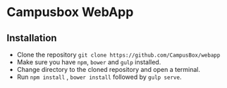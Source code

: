 # Campusbox WebApp

## Installation

- Clone the repository `git clone https://github.com/CampusBox/webapp`
- Make sure you have `npm`, `bower` and `gulp` installed.
- Change directory to the cloned repository and open a terminal.
- Run `npm install` , `bower install` followed by `gulp serve`.
